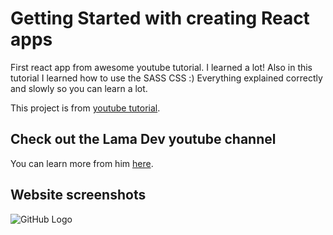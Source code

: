 # Getting Started with creating React apps

First react app from awesome youtube tutorial. I learned a lot! Also in this tutorial I learned how to use the SASS CSS :) Everything explained correctly and slowly so you can learn a lot. 

This project is from [youtube tutorial](https://www.youtube.com/watch?v=7WwtzsSHdpI&t=4s).

## Check out the Lama Dev youtube channel

You can learn more from him [here](https://www.youtube.com/channel/UCOxWrX5MIdXIeRNaXC3sqIg).

## Website screenshots

![GitHub Logo](assets/projectScreenshots/)
